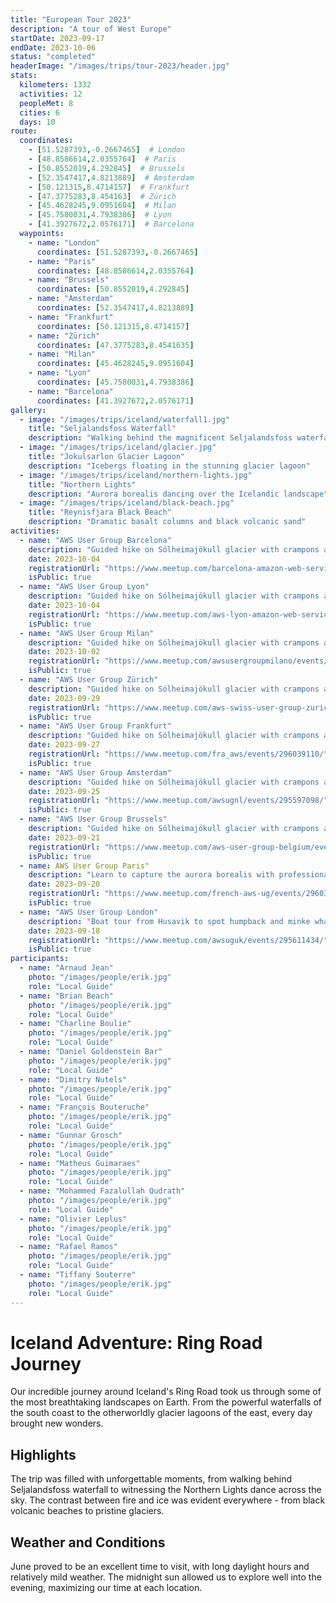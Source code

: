 ```yaml
---
title: "European Tour 2023"
description: "A tour of West Europe"
startDate: 2023-09-17
endDate: 2023-10-06
status: "completed"
headerImage: "/images/trips/tour-2023/header.jpg"
stats:
  kilometers: 1332
  activities: 12
  peopleMet: 8
  cities: 6
  days: 10
route:
  coordinates:
    - [51.5287393,-0.2667465]  # London
    - [48.8586614,2.0355764]  # Paris
    - [50.8552019,4.292845]  # Brussels
    - [52.3547417,4.8213889]  # Amsterdam
    - [50.121315,8.4714157]  # Frankfurt
    - [47.3775283,8.454163]  # Zürich
    - [45.4628245,9.0951604]  # Milan
    - [45.7580031,4.7938386]  # Lyon
    - [41.3927672,2.0576171]  # Barcelona
  waypoints:
    - name: "London"
      coordinates: [51.5287393,-0.2667465]
    - name: "Paris"
      coordinates: [48.8586614,2.0355764]
    - name: "Brussels"
      coordinates: [50.8552019,4.292845]
    - name: "Amsterdam"
      coordinates: [52.3547417,4.8213889]
    - name: "Frankfurt"
      coordinates: [50.121315,8.4714157]
    - name: "Zürich"
      coordinates: [47.3775283,8.4541635]
    - name: "Milan"
      coordinates: [45.4628245,9.0951604]
    - name: "Lyon"
      coordinates: [45.7580031,4.7938386]
    - name: "Barcelona"
      coordinates: [41.3927672,2.0576171]
gallery:
  - image: "/images/trips/iceland/waterfall1.jpg"
    title: "Seljalandsfoss Waterfall"
    description: "Walking behind the magnificent Seljalandsfoss waterfall at sunset"
  - image: "/images/trips/iceland/glacier.jpg"
    title: "Jokulsarlon Glacier Lagoon"
    description: "Icebergs floating in the stunning glacier lagoon"
  - image: "/images/trips/iceland/northern-lights.jpg"
    title: "Northern Lights"
    description: "Aurora borealis dancing over the Icelandic landscape"
  - image: "/images/trips/iceland/black-beach.jpg"
    title: "Reynisfjara Black Beach"
    description: "Dramatic basalt columns and black volcanic sand"
activities:
  - name: "AWS User Group Barcelona"
    description: "Guided hike on Sólheimajökull glacier with crampons and ice axes"
    date: 2023-10-04
    registrationUrl: "https://www.meetup.com/barcelona-amazon-web-services-meetup/events/295672224/"
    isPublic: true
  - name: "AWS User Group Lyon"
    description: "Guided hike on Sólheimajökull glacier with crampons and ice axes"
    date: 2023-10-04
    registrationUrl: "https://www.meetup.com/aws-lyon-amazon-web-services-user-group/events/295732348/"
    isPublic: true
  - name: "AWS User Group Milan"
    description: "Guided hike on Sólheimajökull glacier with crampons and ice axes"
    date: 2023-10-02
    registrationUrl: "https://www.meetup.com/awsusergroupmilano/events/295954321/"
    isPublic: true
  - name: "AWS User Group Zürich"
    description: "Guided hike on Sólheimajökull glacier with crampons and ice axes"
    date: 2023-09-29
    registrationUrl: "https://www.meetup.com/aws-swiss-user-group-zurich/events/296107551/"
    isPublic: true
  - name: "AWS User Group Frankfurt"
    description: "Guided hike on Sólheimajökull glacier with crampons and ice axes"
    date: 2023-09-27
    registrationUrl: "https://www.meetup.com/fra_aws/events/296039110/"
    isPublic: true
  - name: "AWS User Group Amsterdam"
    description: "Guided hike on Sólheimajökull glacier with crampons and ice axes"
    date: 2023-09-25
    registrationUrl: "https://www.meetup.com/awsugnl/events/295597098/"
    isPublic: true
  - name: "AWS User Group Brussels"
    description: "Guided hike on Sólheimajökull glacier with crampons and ice axes"
    date: 2023-09-21
    registrationUrl: "https://www.meetup.com/aws-user-group-belgium/events/295908955/"
    isPublic: true
  - name: AWS User Group Paris"
    description: "Learn to capture the aurora borealis with professional techniques"
    date: 2023-09-20
    registrationUrl: "https://www.meetup.com/french-aws-ug/events/296035051/"
    isPublic: true
  - name: "AWS User Group London"
    description: "Boat tour from Husavik to spot humpback and minke whales"
    date: 2023-09-18
    registrationUrl: "https://www.meetup.com/awsuguk/events/295611434/"
    isPublic: true
participants:
  - name: "Arnaud Jean"
    photo: "/images/people/erik.jpg"
    role: "Local Guide"
  - name: "Brian Beach"
    photo: "/images/people/erik.jpg"
    role: "Local Guide"
  - name: "Charline Boulie"
    photo: "/images/people/erik.jpg"
    role: "Local Guide"
  - name: "Daniel Goldenstein Bar"
    photo: "/images/people/erik.jpg"
    role: "Local Guide"
  - name: "Dimitry Nutels"
    photo: "/images/people/erik.jpg"
    role: "Local Guide"
  - name: "François Bouteruche"
    photo: "/images/people/erik.jpg"
    role: "Local Guide"
  - name: "Gunnar Grosch"
    photo: "/images/people/erik.jpg"
    role: "Local Guide"
  - name: "Matheus Guimaraes"
    photo: "/images/people/erik.jpg"
    role: "Local Guide"
  - name: "Mohammed Fazalullah Qudrath"
    photo: "/images/people/erik.jpg"
    role: "Local Guide"
  - name: "Olivier Leplus"
    photo: "/images/people/erik.jpg"
    role: "Local Guide"
  - name: "Rafael Ramos"
    photo: "/images/people/erik.jpg"
    role: "Local Guide"
  - name: "Tiffany Souterre"
    photo: "/images/people/erik.jpg"
    role: "Local Guide"
---
```


# Iceland Adventure: Ring Road Journey

Our incredible journey around Iceland's Ring Road took us through some of the most breathtaking landscapes on Earth. From the powerful waterfalls of the south coast to the otherworldly glacier lagoons of the east, every day brought new wonders.

## Highlights

The trip was filled with unforgettable moments, from walking behind Seljalandsfoss waterfall to witnessing the Northern Lights dance across the sky. The contrast between fire and ice was evident everywhere - from black volcanic beaches to pristine glaciers.

## Weather and Conditions

June proved to be an excellent time to visit, with long daylight hours and relatively mild weather. The midnight sun allowed us to explore well into the evening, maximizing our time at each location.